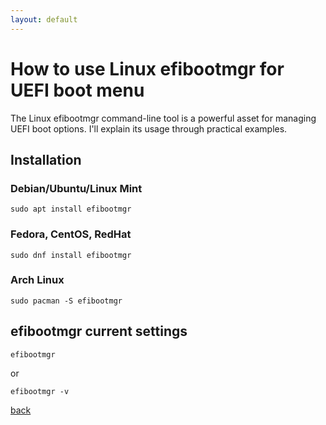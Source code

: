 ```yaml
---
layout: default
---
```


# How to use Linux efibootmgr for UEFI boot menu

The Linux efibootmgr command-line tool is a powerful asset for managing UEFI boot options. 
I'll explain its usage through practical examples.



## Installation

### Debian/Ubuntu/Linux Mint
```
sudo apt install efibootmgr
```


### Fedora, CentOS, RedHat
```
sudo dnf install efibootmgr
```

### Arch Linux
```
sudo pacman -S efibootmgr
```

## efibootmgr current settings
```
efibootmgr
```
or
```
efibootmgr -v
```



[back](./)
